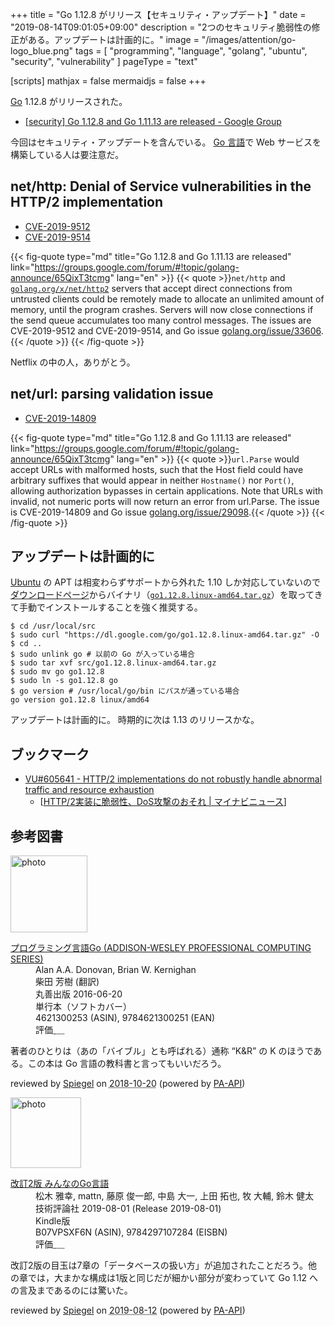 +++
title = "Go 1.12.8 がリリース【セキュリティ・アップデート】"
date =  "2019-08-14T09:01:05+09:00"
description = "2つのセキュリティ脆弱性の修正がある。アップデートは計画的に。"
image = "/images/attention/go-logo_blue.png"
tags  = [ "programming", "language", "golang", "ubuntu", "security", "vulnerability" ]
pageType = "text"

[scripts]
  mathjax = false
  mermaidjs = false
+++

[Go] 1.12.8 がリリースされた。

- [[security] Go 1.12.8 and Go 1.11.13 are released - Google Group](https://groups.google.com/forum/#!topic/golang-announce/65QixT3tcmg)

今回はセキュリティ・アップデートを含んでいる。
[Go 言語]で Web サービスを構築している人は要注意だ。

## net/http: Denial of Service vulnerabilities in the HTTP/2 implementation

- [CVE-2019-9512](https://nvd.nist.gov/vuln/detail/CVE-2019-9512)
- [CVE-2019-9514](https://nvd.nist.gov/vuln/detail/CVE-2019-9514)

{{< fig-quote type="md" title="Go 1.12.8 and Go 1.11.13 are released" link="https://groups.google.com/forum/#!topic/golang-announce/65QixT3tcmg" lang="en" >}}
{{< quote >}}`net/http` and [`golang.org/x/net/http2`](http://golang.org/x/net/http2) servers that accept direct connections from untrusted clients could be remotely made to allocate an unlimited amount of memory, until the program crashes. Servers will now close connections if the send queue accumulates too many control messages.
The issues are CVE-2019-9512 and CVE-2019-9514, and Go issue [golang.org/issue/33606](https://golang.org/issue/33606).{{< /quote >}}
{{< /fig-quote >}}

Netflix の中の人，ありがとう。

## net/url: parsing validation issue

- [CVE-2019-14809](https://nvd.nist.gov/vuln/detail/CVE-2019-14809)

{{< fig-quote type="md" title="Go 1.12.8 and Go 1.11.13 are released" link="https://groups.google.com/forum/#!topic/golang-announce/65QixT3tcmg" lang="en" >}}
{{< quote >}}`url.Parse` would accept URLs with malformed hosts, such that the Host field could have arbitrary suffixes that would appear in neither `Hostname()` nor `Port()`, allowing authorization bypasses in certain applications. Note that URLs with invalid, not numeric ports will now return an error from url.Parse.
The issue is CVE-2019-14809 and Go issue [golang.org/issue/29098](https://golang.org/issue/29098).{{< /quote >}}
{{< /fig-quote >}}

## アップデートは計画的に

[Ubuntu] の APT は相変わらずサポートから外れた 1.10 しか対応していないので[ダウンロードページ](https://golang.org/dl/ "Downloads - The Go Programming Language")からバイナリ（[`go1.12.8.linux-amd64.tar.gz`](https://dl.google.com/go/go1.12.8.linux-amd64.tar.gz)）を取ってきて手動でインストールすることを強く推奨する。

```text
$ cd /usr/local/src
$ sudo curl "https://dl.google.com/go/go1.12.8.linux-amd64.tar.gz" -O
$ cd ..
$ sudo unlink go # 以前の Go が入っている場合
$ sudo tar xvf src/go1.12.8.linux-amd64.tar.gz
$ sudo mv go go1.12.8
$ sudo ln -s go1.12.8 go
$ go version # /usr/local/go/bin にパスが通っている場合
go version go1.12.8 linux/amd64
```

アップデートは計画的に。
時期的に次は 1.13 のリリースかな。

[Go]: https://golang.org/ "The Go Programming Language"
[Go 言語]: https://golang.org/ "The Go Programming Language"
[Ubuntu]: https://www.ubuntu.com/ "The leading operating system for PCs, IoT devices, servers and the cloud | Ubuntu"

## ブックマーク

- [VU#605641 - HTTP/2 implementations do not robustly handle abnormal traffic and resource exhaustion](https://www.kb.cert.org/vuls/id/605641/)
    - [[HTTP/2実装に脆弱性、DoS攻撃のおそれ | マイナビニュース](https://news.mynavi.jp/article/20190816-877630/)]

## 参考図書

<div class="hreview">
  <div class="photo"><a class="item url" href="https://www.amazon.co.jp/%E3%83%97%E3%83%AD%E3%82%B0%E3%83%A9%E3%83%9F%E3%83%B3%E3%82%B0%E8%A8%80%E8%AA%9EGo-ADDISON-WESLEY-PROFESSIONAL-COMPUTING-Donovan/dp/4621300253?SubscriptionId=AKIAJYVUJ3DMTLAECTHA&tag=baldandersinf-22&linkCode=xm2&camp=2025&creative=165953&creativeASIN=4621300253"><img src="https://images-fe.ssl-images-amazon.com/images/I/41meaSLNFfL._SL160_.jpg" width="123" alt="photo"></a></div>
  <dl class="fn">
    <dt><a href="https://www.amazon.co.jp/%E3%83%97%E3%83%AD%E3%82%B0%E3%83%A9%E3%83%9F%E3%83%B3%E3%82%B0%E8%A8%80%E8%AA%9EGo-ADDISON-WESLEY-PROFESSIONAL-COMPUTING-Donovan/dp/4621300253?SubscriptionId=AKIAJYVUJ3DMTLAECTHA&tag=baldandersinf-22&linkCode=xm2&camp=2025&creative=165953&creativeASIN=4621300253">プログラミング言語Go (ADDISON-WESLEY PROFESSIONAL COMPUTING SERIES)</a></dt>
    <dd>Alan A.A. Donovan, Brian W. Kernighan</dd>
    <dd>柴田 芳樹 (翻訳)</dd>
    <dd>丸善出版 2016-06-20</dd>
    <dd>単行本（ソフトカバー）</dd>
    <dd>4621300253 (ASIN), 9784621300251 (EAN)</dd>
    <dd>評価<abbr class="rating fa-sm" title="5">&nbsp;<i class="fas fa-star"></i>&nbsp;<i class="fas fa-star"></i>&nbsp;<i class="fas fa-star"></i>&nbsp;<i class="fas fa-star"></i>&nbsp;<i class="fas fa-star"></i></abbr></dd>
  </dl>
  <p class="description">著者のひとりは（あの「バイブル」とも呼ばれる）通称 “K&amp;R” の K のほうである。この本は Go 言語の教科書と言ってもいいだろう。</p>
  <p class="powered-by">reviewed by <a href='#maker' class='reviewer'>Spiegel</a> on <abbr class="dtreviewed" title="2018-10-20">2018-10-20</abbr> (powered by <a href="https://affiliate.amazon.co.jp/assoc_credentials/home">PA-API</a>)</p>
</div>
<div class="hreview">
  <div class="photo"><a class="item url" href="https://www.amazon.co.jp/%E6%94%B9%E8%A8%822%E7%89%88-%E3%81%BF%E3%82%93%E3%81%AA%E3%81%AEGo%E8%A8%80%E8%AA%9E-%E6%9D%BE%E6%9C%A8-%E9%9B%85%E5%B9%B8-ebook/dp/B07VPSXF6N?SubscriptionId=AKIAJYVUJ3DMTLAECTHA&tag=baldandersinf-22&linkCode=xm2&camp=2025&creative=165953&creativeASIN=B07VPSXF6N"><img src="https://images-fe.ssl-images-amazon.com/images/I/51jif840ScL._SL160_.jpg" width="113" alt="photo"></a></div>
  <dl class="fn">
    <dt><a href="https://www.amazon.co.jp/%E6%94%B9%E8%A8%822%E7%89%88-%E3%81%BF%E3%82%93%E3%81%AA%E3%81%AEGo%E8%A8%80%E8%AA%9E-%E6%9D%BE%E6%9C%A8-%E9%9B%85%E5%B9%B8-ebook/dp/B07VPSXF6N?SubscriptionId=AKIAJYVUJ3DMTLAECTHA&tag=baldandersinf-22&linkCode=xm2&camp=2025&creative=165953&creativeASIN=B07VPSXF6N">改訂2版 みんなのGo言語</a></dt>
    <dd>松木 雅幸, mattn, 藤原 俊一郎, 中島 大一, 上田 拓也, 牧 大輔, 鈴木 健太</dd>
    <dd>技術評論社 2019-08-01 (Release 2019-08-01)</dd>
    <dd>Kindle版</dd>
    <dd>B07VPSXF6N (ASIN), 9784297107284 (EISBN)</dd>
    <dd>評価<abbr class="rating fa-sm" title="4">&nbsp;<i class="fas fa-star"></i>&nbsp;<i class="fas fa-star"></i>&nbsp;<i class="fas fa-star"></i>&nbsp;<i class="fas fa-star"></i>&nbsp;<i class="far fa-star"></i></abbr></dd>
  </dl>
  <p class="description">改訂2版の目玉は7章の「データベースの扱い方」が追加されたことだろう。他の章では，大まかな構成は1版と同じだが細かい部分が変わっていて Go 1.12 への言及まであるのには驚いた。</p>
  <p class="powered-by">reviewed by <a href='#maker' class='reviewer'>Spiegel</a> on <abbr class="dtreviewed" title="2019-08-12">2019-08-12</abbr> (powered by <a href="https://affiliate.amazon.co.jp/assoc_credentials/home">PA-API</a>)</p>
</div>
